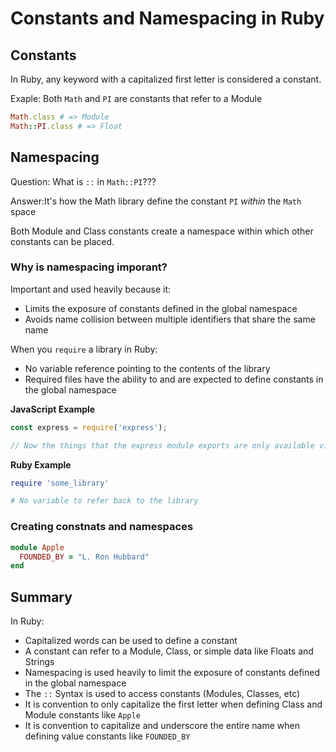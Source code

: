 # Constants and Namespacing in Ruby

## Constants

In Ruby, any keyword with a capitalized first letter is considered a constant.

Exaple: Both `Math` and `PI` are constants that refer to a Module
```ruby
Math.class # => Module
Math::PI.class # => Float
```
## Namespacing

Question: What is `::` in `Math::PI`???

Answer:It's how the Math library define the constant `PI` *within* the `Math` space

Both Module and Class constants create a namespace within which other constants can be placed.

### Why is namespacing imporant?

Important and used heavily because it:
  * Limits the exposure of constants defined in the global namespace
  * Avoids name collision between multiple identifiers that share the same name

When you `require` a library in Ruby:
  * No variable reference pointing to the contents of the library
  * Required files have the ability to and are expected to define constants in the global namespace

**JavaScript Example**
```js
const express = require('express');

// Now the things that the express module exports are only available via the express variable.
```

**Ruby Example**
```rb
require 'some_library'

# No variable to refer back to the library
```

### Creating constnats and namespaces
```rb
module Apple
  FOUNDED_BY = "L. Ron Hubbard"
end
```

## Summary

In Ruby:
  * Capitalized words can be used to define a constant
  * A constant can refer to a Module, Class, or simple data like Floats and Strings
  * Namespacing is used heavily to limit the exposure of constants defined in the global namespace
  * The `::` Syntax is used to access constants (Modules, Classes, etc)
  * It is convention to only capitalize the first letter when defining Class and Module constants like `Apple`
  * It is convention to capitalize and underscore the entire name when defining value constants like `FOUNDED_BY`